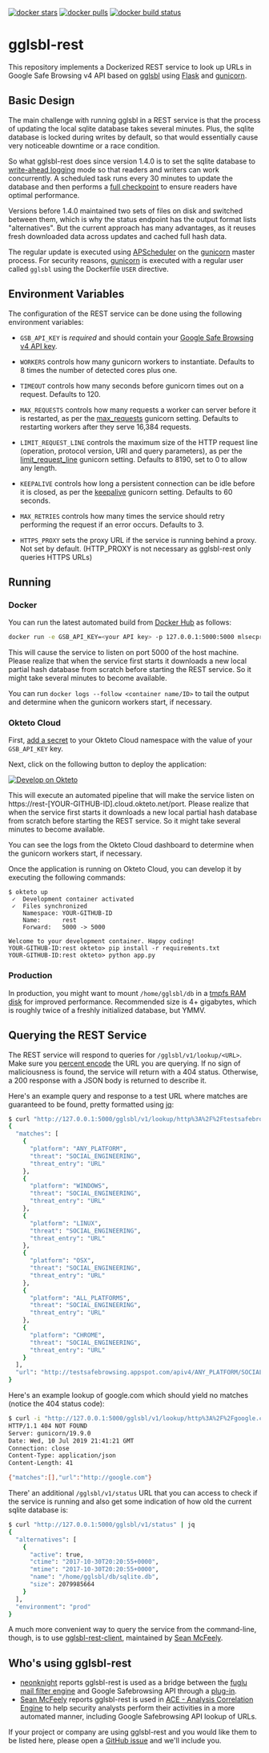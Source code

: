 [![docker stars](https://img.shields.io/docker/stars/mlsecproject/gglsbl-rest.svg)](https://hub.docker.com/r/mlsecproject/gglsbl-rest/) [![docker pulls](https://img.shields.io/docker/pulls/mlsecproject/gglsbl-rest.svg)](https://hub.docker.com/r/mlsecproject/gglsbl-rest/) [![docker build status](https://img.shields.io/docker/build/mlsecproject/gglsbl-rest.svg)](https://hub.docker.com/r/mlsecproject/gglsbl-rest/) [![<CircleCI>](https://circleci.com/gh/mlsecproject/gglsbl-rest.svg?style=svg)](https://app.circleci.com/pipelines/github/mlsecproject/gglsbl-rest)

# gglsbl-rest

This repository implements a Dockerized REST service to look up URLs in Google Safe Browsing v4 API based on [gglsbl](https://github.com/afilipovich/gglsbl) using [Flask](https://pypi.python.org/pypi/Flask) and [gunicorn](https://pypi.python.org/pypi/gunicorn).

## Basic Design

The main challenge with running gglsbl in a REST service is that the process of updating the local sqlite database takes several minutes. Plus, the sqlite database is locked during writes by default, so that would essentially cause very noticeable downtime or a race condition.

So what gglsbl-rest does since version 1.4.0 is to set the sqlite database to [write-ahead logging](https://sqlite.org/wal.html) mode so that readers and writers can work concurrently. A scheduled task runs every 30 minutes to update the database and then performs a [full checkpoint](https://sqlite.org/pragma.html#pragma_wal_checkpoint) to ensure readers have optimal performance.

Versions before 1.4.0 maintained two sets of files on disk and switched between them, which is why the status endpoint has the output format lists "alternatives". But the current approach has many advantages, as it reuses fresh downloaded data across updates and cached full hash data.

The regular update is executed using [APScheduler](https://pypi.org/project/APScheduler/) on the [gunicorn](https://pypi.python.org/pypi/gunicorn) master process. For security reasons, [gunicorn](https://pypi.python.org/pypi/gunicorn) is executed with a regular user called `gglsbl` using the Dockerfile `USER` directive.

## Environment Variables

The configuration of the REST service can be done using the following environment variables:

* `GSB_API_KEY` is *required* and should contain your [Google Safe Browsing v4 API key](https://developers.google.com/safe-browsing/v4/get-started).

* `WORKERS` controls how many gunicorn workers to instantiate. Defaults to 8 times the number of detected cores plus one.

* `TIMEOUT` controls how many seconds before gunicorn times out on a request. Defaults to 120.

* `MAX_REQUESTS` controls how many requests a worker can server before it is restarted, as per the [max_requests](http://docs.gunicorn.org/en/stable/settings.html#max-requests) gunicorn setting. Defaults to restarting workers after they serve 16,384 requests.

* `LIMIT_REQUEST_LINE` controls the maximum size of the HTTP request line (operation, protocol version, URI and query parameters), as per the [limit_request_line](http://docs.gunicorn.org/en/stable/settings.html#limit-request-line) gunicorn setting. Defaults to 8190, set to 0 to allow any length.

* `KEEPALIVE` controls how long a persistent connection can be idle before it is closed, as per the [keepalive](http://docs.gunicorn.org/en/stable/settings.html#keepalive) gunicorn setting. Defaults to 60 seconds.

* `MAX_RETRIES` controls how many times the service should retry performing the request if an error occurs. Defaults to 3.

* `HTTPS_PROXY` sets the proxy URL if the service is running behind a proxy. Not set by default. (HTTP_PROXY is not necessary as gglsbl-rest only queries HTTPS URLs)

## Running

### Docker

You can run the latest automated build from [Docker Hub](https://hub.docker.com/r/mlsecproject/gglsbl-rest/) as follows:
```bash
docker run -e GSB_API_KEY=<your API key> -p 127.0.0.1:5000:5000 mlsecproject/gglsbl-rest 
```

This will cause the service to listen on port 5000 of the host machine. Please realize that when the service first starts it downloads a new local partial hash database from scratch before starting the REST service. So it might take several minutes to become available. 

You can run `docker logs --follow <container name/ID>` to tail the output and determine when the gunicorn workers start, if necessary.

### Okteto Cloud

First, [add a secret](https://okteto.com/docs/cloud/secrets) to your Okteto Cloud namespace with the value of your `GSB_API_KEY` key.

Next, click on the following button to deploy the application:

[![Develop on Okteto](https://okteto.com/develop-okteto.svg)](https://cloud.okteto.com/deploy?repository=https://github.com/mlsecproject/gglsbl-rest)

This will execute an automated pipeline that will make the service listen on https://rest-[YOUR-GITHUB-ID].cloud.okteto.net/port. Please realize that when the service first starts it downloads a new local partial hash database from scratch before starting the REST service. So it might take several minutes to become available. 

You can see the logs from the Okteto Cloud dashboard to determine when the gunicorn workers start, if necessary.

Once the application is running on Okteto Cloud, you can develop it by executing the following commands:

```
$ okteto up
 ✓  Development container activated
 ✓  Files synchronized
    Namespace: YOUR-GITHUB-ID
    Name:      rest
    Forward:   5000 -> 5000

Welcome to your development container. Happy coding!
YOUR-GITHUB-ID:rest okteto> pip install -r requirements.txt
YOUR-GITHUB-ID:rest okteto> python app.py
```

### Production

In production, you might want to mount `/home/gglsbl/db` in a [tmpfs RAM disk](https://docs.docker.com/engine/admin/volumes/tmpfs/) for improved performance. Recommended size is 4+ gigabytes, which is roughly twice of a freshly initialized database, but YMMV.

## Querying the REST Service

The REST service will respond to queries for `/gglsbl/v1/lookup/<URL>`. Make sure you [percent encode](https://en.wikipedia.org/wiki/Percent-encoding) the URL you are querying. If no sign of maliciousness is found, the service will return with a 404 status. Otherwise, a 200 response with a JSON body is returned to describe it.

Here's an example query and response to a test URL where matches are guaranteed to be found, pretty formatted using [jq](https://stedolan.github.io/jq/):
```bash
$ curl "http://127.0.0.1:5000/gglsbl/v1/lookup/http%3A%2F%2Ftestsafebrowsing.appspot.com%2Fapiv4%2FANY_PLATFORM%2FSOCIAL_ENGINEERING%2FURL%2F" | jq
{
  "matches": [
    {
      "platform": "ANY_PLATFORM",
      "threat": "SOCIAL_ENGINEERING",
      "threat_entry": "URL"
    },
    {
      "platform": "WINDOWS",
      "threat": "SOCIAL_ENGINEERING",
      "threat_entry": "URL"
    },
    {
      "platform": "LINUX",
      "threat": "SOCIAL_ENGINEERING",
      "threat_entry": "URL"
    },
    {
      "platform": "OSX",
      "threat": "SOCIAL_ENGINEERING",
      "threat_entry": "URL"
    },
    {
      "platform": "ALL_PLATFORMS",
      "threat": "SOCIAL_ENGINEERING",
      "threat_entry": "URL"
    },
    {
      "platform": "CHROME",
      "threat": "SOCIAL_ENGINEERING",
      "threat_entry": "URL"
    }
  ],
  "url": "http://testsafebrowsing.appspot.com/apiv4/ANY_PLATFORM/SOCIAL_ENGINEERING/URL/"
}
```

Here's an example lookup of google.com which should yield no matches (notice the 404 status code):
```bash
$ curl -i "http://127.0.0.1:5000/gglsbl/v1/lookup/http%3A%2F%2Fgoogle.com"
HTTP/1.1 404 NOT FOUND
Server: gunicorn/19.9.0
Date: Wed, 10 Jul 2019 21:41:21 GMT
Connection: close
Content-Type: application/json
Content-Length: 41

{"matches":[],"url":"http://google.com"}
```

There' an additional `/gglsbl/v1/status` URL that you can access to check if the service is running and also get some indication of how old the current sqlite database is:
```bash
$ curl "http://127.0.0.1:5000/gglsbl/v1/status" | jq
{
  "alternatives": [
    {
      "active": true,
      "ctime": "2017-10-30T20:20:55+0000", 
      "mtime": "2017-10-30T20:20:55+0000", 
      "name": "/home/gglsbl/db/sqlite.db", 
      "size": 2079985664
    }
  ], 
  "environment": "prod"
}
```

A much more convenient way to query the service from the command-line, though, is to use [gglsbl-rest-client](https://github.com/seanmcfeely/gglsbl-rest-client), maintained by [Sean McFeely](https://github.com/seanmcfeely).


## Who's using gglsbl-rest

* [neonknight](https://github.com/neonknight) reports gglsbl-rest is used as a bridge between the [fuglu mail filter engine](https://gitlab.com/fumail/fuglu) and Google Safebrowsing API through a [plug-in](https://gitlab.com/fumail/fuglu-extra-plugins/blob/master/safebrowsing/gglsbl.py).
* [Sean McFeely](https://github.com/seanmcfeely) reports gglsbl-rest is used in [ACE - Analysis Correlation Engine](https://github.com/ace-ecosystem/ACE) to help security analysts perform their activities in a more automated manner, including Google Safebrowsing API lookup of URLs.

If your project or company are using gglsbl-rest and you would like them to be listed here, please open a [GitHub issue](https://github.com/mlsecproject/gglsbl-rest/issues) and we'll include you.
